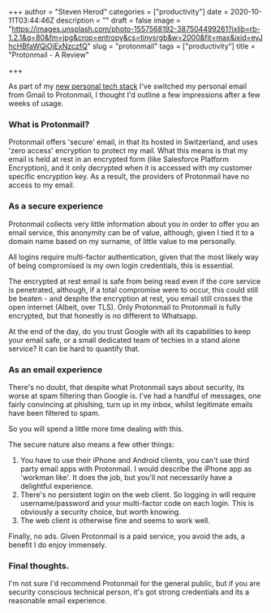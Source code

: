 +++
author = "Steven Herod"
categories = ["productivity"]
date = 2020-10-11T03:44:46Z
description = ""
draft = false
image = "https://images.unsplash.com/photo-1557568192-387504499261?ixlib=rb-1.2.1&q=80&fm=jpg&crop=entropy&cs=tinysrgb&w=2000&fit=max&ixid=eyJhcHBfaWQiOjExNzczfQ"
slug = "protonmail"
tags = ["productivity"]
title = "Protonmail - A Review"

+++


As part of my [new personal tech stack](/using-aws-for-personal-networking/) I've switched my personal email from Gmail to Protonmail, I thought I'd outline a few impressions after a few weeks of usage.

### What is Protonmail?

Protonmail offers 'secure' email, in that its hosted in Switzerland, and uses 'zero access' encryption to protect my mail.  What this means is that my email is held at rest in an encrypted form (like Salesforce Platform Encryption), and it only decrypted when it is accessed with my customer specific encryption key.  As a result, the providers of Protonmail have no access to my email.

### As a secure experience

Protonmail collects very little information about you in order to offer you an email service, this anonymity can be of value, although, given I tied it to a domain name based on my surname, of little value to me personally.

All logins require multi-factor authentication, given that the most likely way of being compromised is my own login credentials, this is essential.

The encrypted at rest email is safe from being read even if the core service is penetrated, although, if a total compromise were to occur, this could still be beaten - and despite the encryption at rest, you email still crosses the open internet (Albeit, over TLS).   Only Protonmail to Protonmail is fully encrypted, but that honestly is no different to Whatsapp.

At the end of the day, do you trust Google with all its capabilities to keep your email safe, or a small dedicated team of techies in a stand alone service? It can be hard to quantify that.

### As an email experience

There's no doubt, that despite what Protonmail says about security, its worse at spam filtering than Google is.   I've had a handful of messages, one fairly convincing at phishing, turn up in my inbox, whilst legitimate emails have been filtered to spam.

So you will spend a little more time dealing with this.

The secure nature also means a few other things:

1. You have to use their iPhone and Android clients, you can't use third party email apps with Protonmail.  I would describe the iPhone app as 'workman like'.  It does the job, but you'll not necessarily have a delightful experience.
2. There's no persistent login on the web client.  So logging in will require username/password and your multi-factor code on each login.  This is obviously a security choice, but worth knowing.
3. The web client is otherwise fine and seems to work well.

Finally, no ads.  Given Protonmail is a paid service, you avoid the ads, a benefit I do enjoy immensely.

### Final thoughts.

I'm not sure I'd recommend Protonmail for the general public, but if you are security conscious technical person, it's got strong credentials and its a reasonable email experience.

